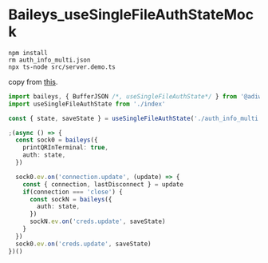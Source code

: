 # Baileys_useSingleFileAuthStateMock

```
npm install
rm auth_info_multi.json
npx ts-node src/server.demo.ts
```

copy from [this](https://github.com/adiwajshing/Baileys/blob/110b9d1f096fbb1591cab65bd918bb85ed812cf3/src/Utils/auth-utils.ts#L115).

```typescript
import baileys, { BufferJSON /*, useSingleFileAuthState*/ } from '@adiwajshing/baileys-md'
import useSingleFileAuthState from './index'

const { state, saveState } = useSingleFileAuthState('./auth_info_multi.json')

;(async () => {
  const sock0 = baileys({
    printQRInTerminal: true,
    auth: state,
  })

  sock0.ev.on('connection.update', (update) => {
    const { connection, lastDisconnect } = update
    if(connection === 'close') {
      const sockN = baileys({
        auth: state,
      })
      sockN.ev.on('creds.update', saveState)
    }
  })
  sock0.ev.on('creds.update', saveState)
})()
```